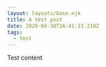 ```yaml
---
layout: layouts/base.njk
title: A test post
date: 2020-04-30T16:41:13.210Z
tags:
  - test
---
```

Test content
